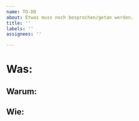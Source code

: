 ```yaml
---
name: TO-DO
about: Etwas muss noch besprochen/getan werden.
title: ''
labels: ''
assignees: ''

---
```


# Was:

## Warum:

## Wie:
